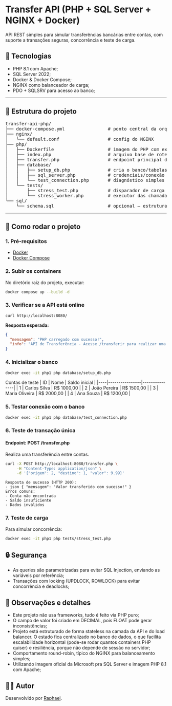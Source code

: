 # Transfer API (PHP + SQL Server + NGINX + Docker)

API REST simples para simular transferências bancárias entre contas, com suporte a transações seguras, concorrência e teste de carga.

## 🧱 Tecnologias

- PHP 8.1 com Apache;
- SQL Server 2022;
- Docker & Docker Compose;
- NGINX como balanceador de carga;
- PDO + SQLSRV para acesso ao banco;

---

## 📂 Estrutura do projeto

<pre>
transfer-api-php/
├── docker-compose.yml                # ponto central da orquestração
├── nginx/
│   └── default.conf                  # config do NGINX
├── php/
│   ├── Dockerfile                    # imagem do PHP com extensões
│   ├── index.php                     # arquivo base de roteamento simples
│   ├── transfer.php                  # endpoint principal da API
│   ├── database/
│   │   ├── setup_db.php              # cria o banco/tabelas/dados
│   │   ├── sql_server.php            # credenciais/conexão
│   │   └── test_connection.php       # diagnóstico simples da conexão
│   └── tests/
│       ├── stress_test.php           # disparador de carga concorrente
│       └── stress_worker.php         # executor das chamadas de estresse
└── sql/
    └── schema.sql                    # opcional — estrutura da base para execução via SQL puro
</pre>

---

## 🚀 Como rodar o projeto

### 1. Pré-requisitos

- [Docker](https://www.docker.com/)
- [Docker Compose](https://docs.docker.com/compose/)

### 2. Subir os containers

No diretório raiz do projeto, executar:
```bash
docker compose up --build -d
```

### 3. Verificar se a API está online

```curl
curl http://localhost:8080/
```

**Resposta esperada:**
```json
{
  "mensagem": "PHP carregado com sucesso!",
  "info": "API de Transferência - Acesse /transferir para realizar uma transferência ou execute o teste de estresse."
}
```

### 4. Inicializar o banco
```bash
docker exec -it php1 php database/setup_db.php
```

Contas de teste
| ID | Nome           | Saldo inicial |
|----|----------------|---------------|
| 1  | Carlos Silva   | R$ 1000,00    |
| 2  | João Pereira   | R$ 1500,00    |
| 3  | Maria Oliveira | R$ 2000,00    |
| 4  | Ana Souza      | R$ 1200,00    |

### 5. Testar conexão com o banco
```bash
docker exec -it php1 php database/test_connection.php
```

### 6. Teste de transação única
#### Endpoint: POST /transfer.php  
Realiza uma transferência entre contas.
```bash
curl -X POST http://localhost:8080/transfer.php \
     -H "Content-Type: application/json" \
     -d '{"origem": 2, "destino": 1, "valor": 9.99}'
```
```
Resposta de sucesso (HTTP 200):
- json { "mensagem": "Valor transferido com sucesso!" }
Erros comuns:
- Conta não encontrada
- Saldo insuficiente
- Dados inválidos
```

### 7. Teste de carga
Para simular concorrência:
``` bash
docker exec -it php1 php tests/stress_test.php
```

## 🔒 Segurança
- As queries são parametrizadas para evitar SQL Injection, enviando as variáveis por referência;
- Transações com locking (UPDLOCK, ROWLOCK) para evitar concorrência e deadlocks;

## 📌 Observações e detalhes
- Este projeto não usa frameworks, tudo é feito via PHP puro;
- O campo de valor foi criado em DECIMAL, pois FLOAT pode gerar inconsistências;
- Projeto está estruturado de forma stateless na camada da API e do load balancer. O estado fica centralizado no banco de dados, o que facilita escalabilidade horizontal (pode-se rodar quantos containers PHP quiser) e resiliência, porque não depende de sessão no servidor;
- Comportamento round-robin, típico do NGINX para balanceamento simples;
- Utilizando imagem oficial da Microsoft pra SQL Server e imagem PHP 8.1 com Apache;

## 🧑‍💻 Autor
Desenvolvido por [Raphael](https://www.linkedin.com/in/raphael-deodato/).
